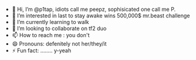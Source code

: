 - 👋 Hi, I’m @p1tap, idiots call me peepz, sophisicated one call me P.
- 👀 I’m interested in last to stay awake wins 500,000$ mr.beast challenge
- 🌱 I’m currently learning to walk
- 💞️ I’m looking to collaborate on tf2 duo
- 📫 How to reach me : you don't
- 😄 Pronouns: defenitely not her/they/it
- ⚡ Fun fact: ........ y-yeah
